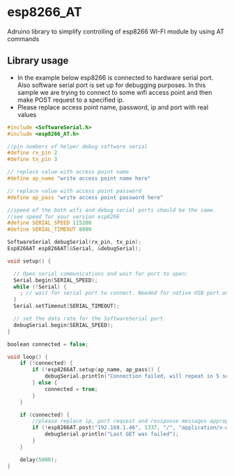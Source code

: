 # esp8266_AT
Adruino library to simplify controlling of esp8266 WI-FI module by using AT commands

## Library usage

  * In the example below esp8266 is connected to hardware serial port.
    Also software serial port is set up for debugging purposes.
    In this sample we are trying to connect to some wifi access point 
    and then make POST request to a specified ip.
  * Please replace access point name, password, ip and port with real values
    
  
```C
#include <SoftwareSerial.h>
#include <esp8266_AT.h>

//pin numbers of helper debug software serial
#define rx_pin 2
#define tx_pin 3

// replace value with access point name
#define ap_name "write access point name here"

// replace value with access point password
#define ap_pass "write access point password here"

//speed of the both wifi and debug serial ports should be the same.
//see speed for your version esp8266
#define SERIAL_SPEED 115200
#define SERIAL_TIMEOUT 8000

SoftwareSerial debugSerial(rx_pin, tx_pin);
Esp8266AT esp8266AT(&Serial, &debugSerial);

void setup() {

  // Open serial communications and wait for port to open:
  Serial.begin(SERIAL_SPEED);
  while (!Serial) {
    ; // wait for serial port to connect. Needed for native USB port only
  }
  Serial.setTimeout(SERIAL_TIMEOUT);

  // set the data rate for the SoftwareSerial port
  debugSerial.begin(SERIAL_SPEED);
}

boolean connected = false;

void loop() {
    if (!connected) {
        if (!esp8266AT.setup(ap_name, ap_pass)) {
            debugSerial.println("Connection failed, will repeat in 5 sec");
        } else {
            connected = true;
        }
    }

    if (connected) {
        //please replace ip, port request and ressponse messages appropriately
        if (!esp8266AT.post("192.168.1.46", 1337, "/", "application/x-www-form-urlencoded","key=value", 200)) {
            debugSerial.println("Last GET was failed");
        }
    }

    delay(5000);
}
```
